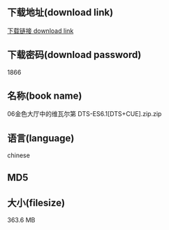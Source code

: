 ## 下载地址(download link)
[下载链接 download link](https://voluble-croquembouche-d321dc.netlify.app/?s=06%E9%87%91%E8%89%B2%E5%A4%A7%E5%8E%85%E4%B8%AD%E7%9A%84%E7%BB%B4%E7%93%A6%E5%B0%94%E7%AC%AC+DTS-ES6.1%5BDTS%2BCUE%5D.zip)

## 下载密码(download password)
1866

## 名称(book name)
06金色大厅中的维瓦尔第 DTS-ES6.1[DTS+CUE].zip.zip

## 语言(language)
chinese

## MD5


## 大小(filesize)
363.6 MB
